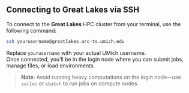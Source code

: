 ## Connecting to Great Lakes via SSH

To connect to the **Great Lakes** HPC cluster from your terminal, use the following command:

```bash
ssh yourusername@greatlakes.arc-ts.umich.edu
```

Replace `yourusername` with your actual UMich username.  
Once connected, you’ll be in the login node where you can submit jobs, manage files, or load environments.

> **Note**: Avoid running heavy computations on the login node—use `salloc` or `sbatch` to run jobs on compute nodes.


